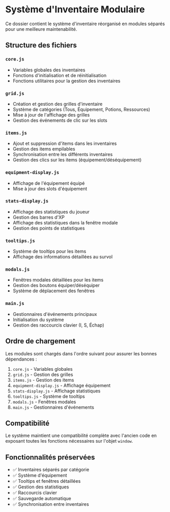 # Système d'Inventaire Modulaire

Ce dossier contient le système d'inventaire réorganisé en modules séparés pour une meilleure maintenabilité.

## Structure des fichiers

### `core.js`
- Variables globales des inventaires
- Fonctions d'initialisation et de réinitialisation
- Fonctions utilitaires pour la gestion des inventaires

### `grid.js`
- Création et gestion des grilles d'inventaire
- Système de catégories (Tous, Équipement, Potions, Ressources)
- Mise à jour de l'affichage des grilles
- Gestion des événements de clic sur les slots

### `items.js`
- Ajout et suppression d'items dans les inventaires
- Gestion des items empilables
- Synchronisation entre les différents inventaires
- Gestion des clics sur les items (équipement/déséquipement)

### `equipment-display.js`
- Affichage de l'équipement équipé
- Mise à jour des slots d'équipement

### `stats-display.js`
- Affichage des statistiques du joueur
- Gestion des barres d'XP
- Affichage des statistiques dans la fenêtre modale
- Gestion des points de statistiques

### `tooltips.js`
- Système de tooltips pour les items
- Affichage des informations détaillées au survol

### `modals.js`
- Fenêtres modales détaillées pour les items
- Gestion des boutons équiper/déséquiper
- Système de déplacement des fenêtres

### `main.js`
- Gestionnaires d'événements principaux
- Initialisation du système
- Gestion des raccourcis clavier (I, S, Échap)

## Ordre de chargement

Les modules sont chargés dans l'ordre suivant pour assurer les bonnes dépendances :

1. `core.js` - Variables globales
2. `grid.js` - Gestion des grilles
3. `items.js` - Gestion des items
4. `equipment-display.js` - Affichage équipement
5. `stats-display.js` - Affichage statistiques
6. `tooltips.js` - Système de tooltips
7. `modals.js` - Fenêtres modales
8. `main.js` - Gestionnaires d'événements

## Compatibilité

Le système maintient une compatibilité complète avec l'ancien code en exposant toutes les fonctions nécessaires sur l'objet `window`.

## Fonctionnalités préservées

- ✅ Inventaires séparés par catégorie
- ✅ Système d'équipement
- ✅ Tooltips et fenêtres détaillées
- ✅ Gestion des statistiques
- ✅ Raccourcis clavier
- ✅ Sauvegarde automatique
- ✅ Synchronisation entre inventaires 